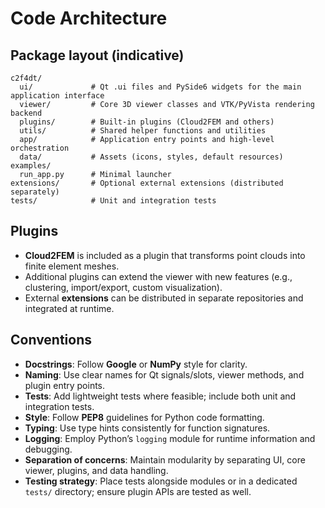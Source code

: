 # Code Architecture

## Package layout (indicative)
```
c2f4dt/
  ui/             # Qt .ui files and PySide6 widgets for the main application interface
  viewer/         # Core 3D viewer classes and VTK/PyVista rendering backend
  plugins/        # Built-in plugins (Cloud2FEM and others)
  utils/          # Shared helper functions and utilities
  app/            # Application entry points and high-level orchestration
  data/           # Assets (icons, styles, default resources)
examples/
  run_app.py      # Minimal launcher
extensions/       # Optional external extensions (distributed separately)
tests/            # Unit and integration tests
```

## Plugins
- **Cloud2FEM** is included as a plugin that transforms point clouds into finite element meshes.
- Additional plugins can extend the viewer with new features (e.g., clustering, import/export, custom visualization).
- External **extensions** can be distributed in separate repositories and integrated at runtime.

## Conventions
- **Docstrings**: Follow **Google** or **NumPy** style for clarity.
- **Naming**: Use clear names for Qt signals/slots, viewer methods, and plugin entry points.
- **Tests**: Add lightweight tests where feasible; include both unit and integration tests.
- **Style**: Follow **PEP8** guidelines for Python code formatting.
- **Typing**: Use type hints consistently for function signatures.
- **Logging**: Employ Python’s `logging` module for runtime information and debugging.
- **Separation of concerns**: Maintain modularity by separating UI, core viewer, plugins, and data handling.
- **Testing strategy**: Place tests alongside modules or in a dedicated `tests/` directory; ensure plugin APIs are tested as well.



